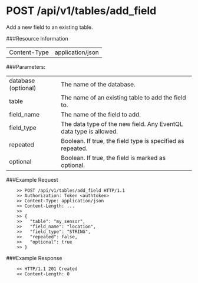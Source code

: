 POST /api/v1/tables/add_field
================

Add a new field to an existing table.

###Resource Information
<table class='http_api'>
  <tr>
    <td>Content-Type</td>
    <td>application/json</td>
  </tr>
</table>


###Parameters:
<table class='http_api'>
  <tr>
    <td>database (optional)</td>
    <td>The name of the database.
  </tr>
  <tr>
    <td>table</td>
    <td>The name of an existing table to add the field to.</td>
  </tr>
  <tr>
    <td>field&#95;name</td>
    <td>The name of the field to add.</td>
  </tr>
  <tr>
    <td>field&#95;type</td>
    <td>The data type of the new field. Any EventQL data type is allowed.</td>
  </tr>
  <tr>
    <td>repeated</td>
    <td>Boolean. If true, the field type is specified as repeated.</td>
  </tr>
  <tr>
    <td>optional</td>
    <td>Boolean. If true, the field is marked as optional.</td>
  </tr>
</table>

###Example Request

        >> POST /api/v1/tables/add_field HTTP/1.1
        >> Authorization: Token <authtoken>
        >> Content-Type: application/json
        >> Content-Length: ...
        >>
        >> {
        >>   "table": "my_sensor",
        >>   "field_name": "location",
        >>   "field_type": "STRING",
        >>   "repeated": false,
        >>   "optional": true
        >> }


###Example Response

        << HTTP/1.1 201 Created
        << Content-Length: 0
